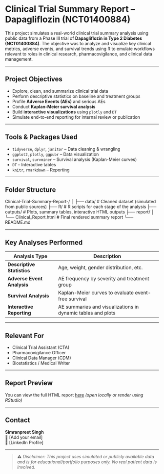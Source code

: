 #  Clinical Trial Summary Report – Dapagliflozin (NCT01400884)

This project simulates a real-world clinical trial summary analysis using public data from a Phase III trial of **Dapagliflozin in Type 2 Diabetes (NCT01400884)**. The objective was to analyze and visualize key clinical metrics, adverse events, and survival trends using R to emulate workflows relevant to roles in clinical research, pharmacovigilance, and clinical data management.

---

## Project Objectives

- Explore, clean, and summarize clinical trial data
- Perform descriptive statistics on baseline and treatment groups
- Profile **Adverse Events (AEs)** and serious AEs
- Conduct **Kaplan-Meier survival analysis**
- Build **interactive visualizations** using `plotly` and `DT`
- Simulate end-to-end reporting for internal review or publication

---

## Tools & Packages Used

- `tidyverse`, `dplyr`, `janitor` – Data cleaning & wrangling  
- `ggplot2`, `plotly`, `ggpubr` – Data visualization  
- `survival`, `survminer` – Survival analysis (Kaplan-Meier curves)  
- `DT` – Interactive tables  
- `knitr`, `rmarkdown` – Reporting  

---

## Folder Structure
Clinical-Trial-Summary-Report-/
│
├── data/ # Cleaned dataset (simulated from public sources)
├── R/ # R scripts for each stage of the analysis
├── outputs/ # Plots, summary tables, interactive HTML outputs
├── report/
│ └── Clinical_Report.html # Final rendered summary report
└── README.md

---

##  Key Analyses Performed

| Analysis Type               | Description |
|----------------------------|-------------|
| **Descriptive Statistics** | Age, weight, gender distribution, etc. |
| **Adverse Event Analysis** | AE frequency by severity and treatment group |
| **Survival Analysis**      | Kaplan-Meier curves to evaluate event-free survival |
| **Interactive Reporting**  | AE summaries and visualizations in dynamic tables and plots |

---

##  Relevant For

- Clinical Trial Assistant (CTA)
- Pharmacovigilance Officer
- Clinical Data Manager (CDM)
- Biostatistics / Medical Writer

---

## Report Preview

You can view the full HTML report [here](./report/Clinical_Report.html) *(open locally or render using RStudio)*

---

##  Contact

**Simranpreet Singh**  
📧 [Add your email]  
🔗 [LinkedIn Profile]  

---

> ⚠️ *Disclaimer: This project uses simulated or publicly available data and is for educational/portfolio purposes only. No real patient data is involved.*


